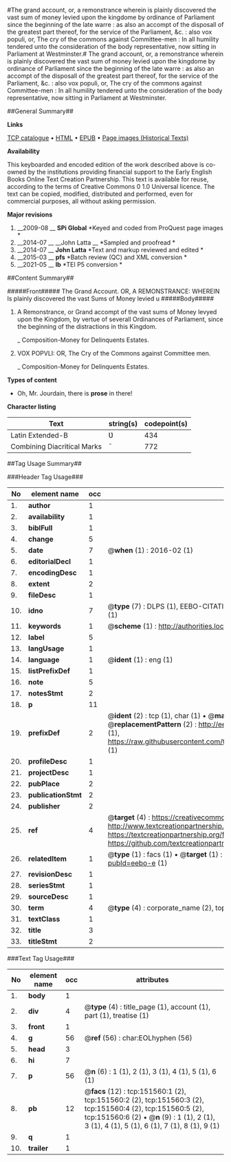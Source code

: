 #The grand account, or, a remonstrance wherein is plainly discovered the vast sum of money levied upon the kingdome by ordinance of Parliament since the beginning of the late warre : as also an accompt of the disposall of the greatest part thereof, for the service of the Parliament, &c. : also vox populi, or, The cry of the commons against Committee-men : In all humility tendered unto the consideration of the body representative, now sitting in Parliament at Westminster.#
The grand account, or, a remonstrance wherein is plainly discovered the vast sum of money levied upon the kingdome by ordinance of Parliament since the beginning of the late warre : as also an accompt of the disposall of the greatest part thereof, for the service of the Parliament, &c. : also vox populi, or, The cry of the commons against Committee-men : In all humility tendered unto the consideration of the body representative, now sitting in Parliament at Westminster.

##General Summary##

**Links**

[TCP catalogue](http://www.ota.ox.ac.uk/tcp/)  • 
[HTML](http://tei.it.ox.ac.uk/tcp/Texts-HTML/free/A85/A85512.html)  • 
[EPUB](http://tei.it.ox.ac.uk/tcp/Texts-EPUB/free/A85/A85512.epub) • 
[Page images (Historical Texts)](https://historicaltexts.jisc.ac.uk/eebo-43077499e)

**Availability**

This keyboarded and encoded edition of the work described above is co-owned by the
    institutions providing financial support to the Early English Books Online Text Creation
    Partnership. This text is available for reuse, according to the terms of  Creative Commons 0 1.0 Universal
    licence. The text can be copied, modified, distributed and performed, even for commercial
    purposes, all without asking permission.

**Major revisions**

1. __2009-08 __ __SPi Global__ *Keyed and coded from ProQuest page images *
1. __2014-07 __ __John Latta __ *Sampled and proofread *
1. __2014-07 __ __John Latta__ *Text and markup reviewed and edited *
1. __2015-03 __ __pfs__ *Batch review (QC) and XML conversion *
1. __2021-05 __ __lb__ *TEI P5 conversion *

##Content Summary##

#####Front#####
The Grand Account. OR, A REMONSTRANCE: WHEREIN Is plainly discovered the vast Sums of Money levied u
#####Body#####

1. A Remonstrance, or Grand accompt of the vast sums of Money levyed upon the Kingdom, by vertue of severall Ordinances of Parliament, since the beginning of the distractions in this Kingdom.

    _ Composition-Money for Delinquents Estates.

1. VOX POPVLI: OR, The Cry of the Commons against Committee men.

    _ Composition-Money for Delinquents Estates.

**Types of content**

  * Oh, Mr. Jourdain, there is **prose** in there!

**Character listing**


|Text|string(s)|codepoint(s)|
|---|---|---|
|Latin Extended-B|Ʋ|434|
|Combining             Diacritical Marks|̄|772|

##Tag Usage Summary##

###Header Tag Usage###

|No|element name|occ|attributes|
|---|---|---|---|
|1.|__author__|1||
|2.|__availability__|1||
|3.|__biblFull__|1||
|4.|__change__|5||
|5.|__date__|7| @__when__ (1) : 2016-02 (1)|
|6.|__editorialDecl__|1||
|7.|__encodingDesc__|1||
|8.|__extent__|2||
|9.|__fileDesc__|1||
|10.|__idno__|7| @__type__ (7) : DLPS (1), EEBO-CITATION (1), VID (1), EEBO-PROQUEST (1), STC (2), OCLC (1)|
|11.|__keywords__|1| @__scheme__ (1) : http://authorities.loc.gov/ (1)|
|12.|__label__|5||
|13.|__langUsage__|1||
|14.|__language__|1| @__ident__ (1) : eng (1)|
|15.|__listPrefixDef__|1||
|16.|__note__|5||
|17.|__notesStmt__|2||
|18.|__p__|11||
|19.|__prefixDef__|2| @__ident__ (2) : tcp (1), char (1)  •  @__matchPattern__ (2) : ([0-9\-]+):([0-9IVX]+) (1), (.+) (1)  •  @__replacementPattern__ (2) : http://eebo.chadwyck.com/downloadtiff?vid=$1&page=$2 (1), https://raw.githubusercontent.com/textcreationpartnership/Texts/master/tcpchars.xml#$1 (1)|
|20.|__profileDesc__|1||
|21.|__projectDesc__|1||
|22.|__pubPlace__|2||
|23.|__publicationStmt__|2||
|24.|__publisher__|2||
|25.|__ref__|4| @__target__ (4) : https://creativecommons.org/publicdomain/zero/1.0/ (1), http://www.textcreationpartnership.org/docs/. (1), https://textcreationpartnership.org/faq/#faq05 (1), https://github.com/textcreationpartnership (1)|
|26.|__relatedItem__|1| @__type__ (1) : facs (1)  •  @__target__ (1) : https://data.historicaltexts.jisc.ac.uk/view?pubId=eebo-e (1)|
|27.|__revisionDesc__|1||
|28.|__seriesStmt__|1||
|29.|__sourceDesc__|1||
|30.|__term__|4| @__type__ (4) : corporate_name (2), topical_term (1), geographic_name (1)|
|31.|__textClass__|1||
|32.|__title__|3||
|33.|__titleStmt__|2||


###Text Tag Usage###

|No|element name|occ|attributes|
|---|---|---|---|
|1.|__body__|1||
|2.|__div__|4| @__type__ (4) : title_page (1), account (1), part (1), treatise (1)|
|3.|__front__|1||
|4.|__g__|56| @__ref__ (56) : char:EOLhyphen (56)|
|5.|__head__|3||
|6.|__hi__|7||
|7.|__p__|56| @__n__ (6) : 1 (1), 2 (1), 3 (1), 4 (1), 5 (1), 6 (1)|
|8.|__pb__|12| @__facs__ (12) : tcp:151560:1 (2), tcp:151560:2 (2), tcp:151560:3 (2), tcp:151560:4 (2), tcp:151560:5 (2), tcp:151560:6 (2)  •  @__n__ (9) : 1 (1), 2 (1), 3 (1), 4 (1), 5 (1), 6 (1), 7 (1), 8 (1), 9 (1)|
|9.|__q__|1||
|10.|__trailer__|1||
